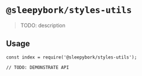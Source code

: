 # `@sleepybork/styles-utils`

> TODO: description

## Usage

```
const index = require('@sleepybork/styles-utils');

// TODO: DEMONSTRATE API
```
